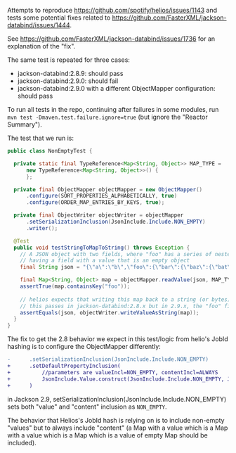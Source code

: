 Attempts to reproduce https://github.com/spotify/helios/issues/1143 and tests
some potential fixes related to
https://github.com/FasterXML/jackson-databind/issues/1444.

See https://github.com/FasterXML/jackson-databind/issues/1736 for an
explanation of the "fix".

The same test is repeated for three cases:

- jackson-databind:2.8.9: should pass
- jackson-databind:2.9.0: should fail
- jackson-databind:2.9.0 with a different ObjectMapper configuration: should pass

To run all tests in the repo, continuing after failures in some modules, run
`mvn test -Dmaven.test.failure.ignore=true` (but ignore the "Reactor Summary").

The test that we run is:

```java
public class NonEmptyTest {

  private static final TypeReference<Map<String, Object>> MAP_TYPE =
      new TypeReference<Map<String, Object>>() {
      };

  private final ObjectMapper objectMapper = new ObjectMapper()
      .configure(SORT_PROPERTIES_ALPHABETICALLY, true)
      .configure(ORDER_MAP_ENTRIES_BY_KEYS, true);

  private final ObjectWriter objectWriter = objectMapper
      .setSerializationInclusion(JsonInclude.Include.NON_EMPTY)
      .writer();

  @Test
  public void testStringToMapToString() throws Exception {
    // A JSON object with two fields, where "foo" has a series of nested fields with the leaf entry 
    // having a field with a value that is an empty object
    final String json = "{\"a\":\"b\",\"foo\":{\"bar\":{\"baz\":{\"bat\":{}}}}}";

    final Map<String, Object> map = objectMapper.readValue(json, MAP_TYPE);
    assertTrue(map.containsKey("foo"));
    
    // helios expects that writing this map back to a string (or bytes) will give the original input
    // this passes in jackson-databind:2.8.x but in 2.9.x, the "foo" field is omitted.
    assertEquals(json, objectWriter.writeValueAsString(map));
  }
}
```

The fix to get the 2.8 behavior we expect in this test/logic from helio's JobId
hashing is to configure the ObjectMapper differently:

```diff
-      .setSerializationInclusion(JsonInclude.Include.NON_EMPTY)
+      .setDefaultPropertyInclusion(
+          //parameters are valueIncl=NON_EMPTY, contentIncl=ALWAYS
+          JsonInclude.Value.construct(JsonInclude.Include.NON_EMPTY, JsonInclude.Include.ALWAYS)
+      )
```

in Jackson 2.9, setSerializationInclusion(JsonInclude.Include.NON_EMPTY) sets
both "value" and "content" inclusion as `NON_EMPTY`.

The behavior that Helios's JobId hash is relying on is to include non-empty
"values" but to always include "content" (a Map with a value which is a Map
with a value which is a Map which is a value of empty Map should be included).
